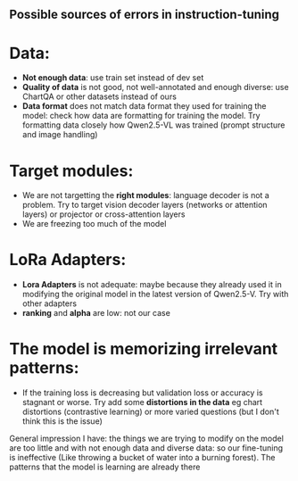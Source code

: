 ## Possible sources of errors in instruction-tuning

# Data:
- **Not enough data**: use train set instead of dev set
- **Quality of data** is not good, not well-annotated and enough diverse: use ChartQA or other datasets instead of ours
- **Data format** does not match data format they used for training the model: check how data are formatting for training the model. Try formatting data closely how Qwen2.5-VL was trained (prompt structure and image handling)

#  Target modules:
- We are not targetting the **right modules**: language decoder is not a problem. Try to target vision decoder layers (networks or attention layers) or projector or cross-attention layers
- We are freezing too much of the model

# LoRa Adapters:
- **Lora Adapters** is not adequate: maybe because they already used it in modifying the original model in the latest version of Qwen2.5-V. Try with other adapters
- **ranking** and **alpha** are low: not our case

# The model is memorizing irrelevant patterns:
- If the training loss is decreasing but validation loss or accuracy is stagnant or worse. Try add some **distortions in the data** eg chart distortions (contrastive learning) or more varied questions (but I don't think this is the issue)

General impression I have: the things we are trying to modify on the model are too little and with not enough data and diverse data: so our fine-tuning is ineffective (Like throwing a bucket of water into a burning forest). The patterns that the model is learning are already there 





